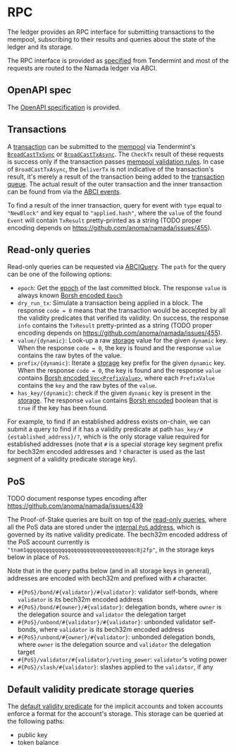 # RPC

The ledger provides an RPC interface for submitting transactions to the mempool, subscribing to their results and queries about the state of the ledger and its storage.

The RPC interface is provided as [specified](https://github.com/tendermint/spec/tree/4566f1e3028278c5b3eca27b53254a48771b152b/spec/rpc) from Tendermint and most of the requests are routed to the Namada ledger via ABCI.

## OpenAPI spec

The [OpenAPI specification](./openapi.yml) is provided.

## Transactions

A [transaction](../ledger.md#transactions) can be submitted to the [mempool](../ledger.md#mempool) via Tendermint's [`BroadCastTxSync`](https://github.com/tendermint/spec/tree/4566f1e3028278c5b3eca27b53254a48771b152b/spec/rpc#broadcasttxsync) or [`BroadCastTxAsync`](https://github.com/tendermint/spec/tree/4566f1e3028278c5b3eca27b53254a48771b152b/spec/rpc#broadcasttxasync). The `CheckTx` result of these requests is success only if the transaction passes [mempool validation rules](../ledger.md#mempool). In case of `BroadCastTxAsync`, the `DeliverTx` is not indicative of the transaction's result, it's merely a result of the transaction being added to the [transaction queue](../ledger.md#outer-transaction-processing). The actual result of the outer transaction and the inner transaction can be found from via the [ABCI events](https://github.com/tendermint/spec/blob/4566f1e3028278c5b3eca27b53254a48771b152b/spec/abci/abci.md#events).

To find a result of the inner transaction, query for event with `type` equal to `"NewBlock"` and key equal to `"applied.hash"`, where the `value` of the found `Event` will contain `TxResult` pretty-printed as a string (TODO proper encoding depends on <https://github.com/anoma/namada/issues/455>).

## Read-only queries

Read-only queries can be requested via [ABCIQuery](https://github.com/tendermint/spec/tree/4566f1e3028278c5b3eca27b53254a48771b152b/spec/rpc#abciquery). The `path` for the query can be one of the following options:

- `epoch`: Get the [epoch](../ledger.md#epochs) of the last committed block. The response `value` is always known [Borsh encoded `Epoch`](../encoding.md#epoch)
- `dry_run_tx`: Simulate a transaction being applied in a block. The response `code = 0` means that the transaction would be accepted by all the validity predicates that verified its validity. On success, the response `info` contains the `TxResult` pretty-printed as a string (TODO proper encoding depends on <https://github.com/anoma/namada/issues/455>).
- `value/{dynamic}`: Look-up a raw [storage](../ledger.md#storage) value for the given `dynamic` key. When the response `code = 0`, the key is found and the response `value` contains the raw bytes of the value.
- `prefix/{dynamic}`: Iterate a [storage](../ledger.md#storage) key prefix for the given `dynamic` key. When the response `code = 0`, the key is found and the response `value` contains [Borsh encoded `Vec<PrefixValue>`](../encoding.md#prefixvalue), where each `PrefixValue` contains the `key` and the raw bytes of the `value`.
- `has_key/{dynamic}`: check if the given `dynamic` key is present in the [storage](../ledger.md#storage). The response `value` contains [Borsh encoded](../encoding.md#borsh-binary-encoding) boolean that is `true` if the key has been found.

For example, to find if an established address exists on-chain, we can submit a query to find if it has a validity predicate at path `has_key/#{established_address}/?`, which is the only storage value required for established addresses (note that `#` is a special storage key segment prefix for bech32m encoded addresses and `?` character is used as the last segment of a validity predicate storage key).

## PoS

TODO document response types encoding after <https://github.com/anoma/namada/issues/439>

The Proof-of-Stake queries are built on top of the [read-only queries](#read-only-queries), where all the PoS data are stored under the [internal `PoS` address](../encoding.html#internaladdress), which is governed by its native validity predicate. The bech32m encoded address of the PoS account currently is `"tnam1qgqqqqqqqqqqqqqqqqqqqqqqqqqqqqqqqqc8j2fp"`, in the storage keys below in place of `PoS`.

Note that in the query paths below (and in all storage keys in general), addresses are encoded with bech32m and prefixed with `#` character.

- `#{PoS}/bond/#{validator}/#{validator}`: validator self-bonds, where `validator` is its bech32m encoded address
- `#{PoS}/bond/#{owner}/#{validator}`: delegation bonds, where `owner` is the delegation source and `validator` the delegation target
- `#{PoS}/unbond/#{validator}/#{validator}`: unbonded validator self-bonds, where `validator` is its bech32m encoded address
- `#{PoS}/unbond/#{owner}/#{validator}`: unbonded delegation bonds, where `owner` is the delegation source and `validator` the delegation target
- `#{PoS}/validator/#{validator}/voting_power`: `validator`'s voting power
- `#{PoS}/slash/#{validator}`: slashes applied to the `validator`, if any

## Default validity predicate storage queries

The [default validity predicate](default-validity-predicates.md) for the implicit accounts and token accounts enforce a format for the account's storage. This storage can be queried at the following paths:

- public key
- token balance
